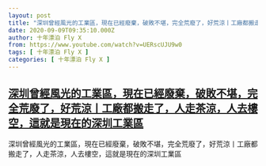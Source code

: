 ```yaml
---
layout: post
title: "深圳曾經風光的工業區，現在已經廢棄，破敗不堪，完全荒廢了，好荒涼丨工廠都搬走了，人走茶涼，人去樓空，這就是現在的深圳工業區"
date: 2020-09-09T09:35:10.000Z
author: 十年漂泊 Fly X
from: https://www.youtube.com/watch?v=UERscUJU9w0
tags: [ 十年漂泊 Fly X ]
categories: [ 十年漂泊 Fly X ]
---
```

<!--1599644110000-->
[深圳曾經風光的工業區，現在已經廢棄，破敗不堪，完全荒廢了，好荒涼丨工廠都搬走了，人走茶涼，人去樓空，這就是現在的深圳工業區](https://www.youtube.com/watch?v=UERscUJU9w0)
------

<div>
深圳曾經風光的工業區，現在已經廢棄，破敗不堪，完全荒廢了，好荒涼丨工廠都搬走了，人走茶涼，人去樓空，這就是現在的深圳工業區
</div>
